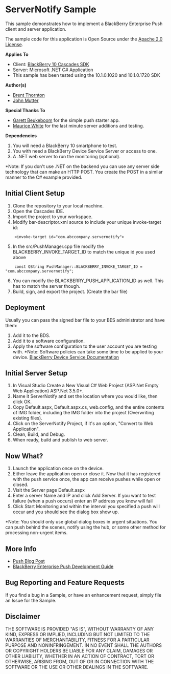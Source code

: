 # ServerNotify Sample
This sample demonstrates how to implement a BlackBerry Enterprise Push client and server application.

The sample code for this application is Open Source under the [Apache 2.0 License](http://www.apache.org/licenses/LICENSE-2.0.html).


**Applies To**

* Client: [BlackBerry 10 Cascades SDK](http://developer.blackberry.com/cascades/)
* Server: Microsoft .NET C# Application
* This sample has been tested using the 10.1.0.1020 and 10.1.0.1720 SDK

**Author(s)**

* [Brent Thornton](http://www.twitter.com/brentthornton32)
* [John Mutter](http://www.twitter.com/muttejo)

**Special Thanks To**
* [Garett Beukeboom](https://twitter.com/garettBeuk) for the simple push starter app.
* [Maurice White](https://twitter.com/MoReeseMo) for the last minute server additions and testing.

**Dependencies**

1. You will need a BlackBerry 10 smartphone to test.
2. You with need a BlackBerry Device Service Server or access to one.
3. A .NET web server to run the monitoring (optional).

*Note: If you don't use .NET on the backend you can use any server side technology that can make an HTTP POST. You create the POST in a similar manner to the C# example provided.

## Initial Client Setup

1. Clone the repository to your local machine.
2. Open the Cascades IDE.
3. Import the project to your workspace.
4. Modify bar-descriptor.xml source to include your unique invoke-target id:
```
	<invoke-target id="com.abccompany.servernotify">
```

5. In the src/PushManager.cpp file modify the BLACKBERRY_INVOKE_TARGET_ID to match the unique id you used above
```
	const QString PushManager::BLACKBERRY_INVOKE_TARGET_ID = "com.abccompany.servernotify";
```

6. You can modify the BLACKBERRY_PUSH_APPLICATION_ID as well. This has to match the server though.
7. Build, sign, and export the project. (Create the bar file)

## Deployment

Usually you can pass the signed bar file to your BES administrator and have them:

1. Add it to the BDS.
2. Add it to a software configuration.
3. Apply the software configuration to the user account you are testing with.
*Note: Software policies can take some time to be applied to your device.
[BlackBerry Device Service Documentation](http://docs.blackberry.com/en/admin/subcategories/?userType=2&category=BlackBerry+Device+Service)

## Initial Server Setup

1. In Visual Studio Create a New Visual C# Web Project (ASP.Net Empty Web Application) ASP.Net 3.5.0+.
2. Name it ServerNotify and set the location where you would like, then click OK.
3. Copy Default.aspx, Default.aspx.cs, web.config, and the entire contents of IMG folder, including the IMG folder into the project (Overwriting existing files).
4. Click on the ServerNotify Project, if it's an option, "Convert to Web Application".
5. Clean, Build, and Debug.
6. When ready, build and publish to web server.

## Now What?

1. Launch the application once on the device.
2. Either leave the application open or close it. Now that it has registered with the push service once, the app can receive pushes while open or closed.
3. Visit the Server page Default.aspx
4. Enter a server Name and IP and click Add Server. If you want to test failure (when a push occurs) enter an IP address you know will fail
5. Click Start Monitoring and within the interval you specified a push will occur and you should see the dialog box show up.

*Note: You should only use global dialog boxes in urgent situations. You can push behind the scenes, notify using the hub, or some other method for processing non-urgent items.

## More Info

* [Push Blog Post](http://bizblog.blackberry.com/2013/06/push-enterprise-apps/)
* [BlackBerry Enterprise Push Development Guide](http://docs.blackberry.com/en/admin/deliverables/50897/index.jsp?name=Development+Guide+-+Push+Service+for+Enterprise+Apps6.2&language=English&userType=2&category=BlackBerry+Device+Service&subCategory=)


## Bug Reporting and Feature Requests

If you find a bug in a Sample, or have an enhancement request, simply file an Issue for the Sample.

## Disclaimer

THE SOFTWARE IS PROVIDED "AS IS", WITHOUT WARRANTY OF ANY KIND, EXPRESS OR IMPLIED, INCLUDING BUT NOT LIMITED TO THE WARRANTIES OF MERCHANTABILITY, FITNESS FOR A PARTICULAR PURPOSE AND NONINFRINGEMENT. IN NO EVENT SHALL THE AUTHORS OR COPYRIGHT HOLDERS BE LIABLE FOR ANY CLAIM, DAMAGES OR OTHER LIABILITY, WHETHER IN AN ACTION OF CONTRACT, TORT OR OTHERWISE, ARISING FROM, OUT OF OR IN CONNECTION WITH THE SOFTWARE OR THE USE OR OTHER DEALINGS IN THE SOFTWARE.